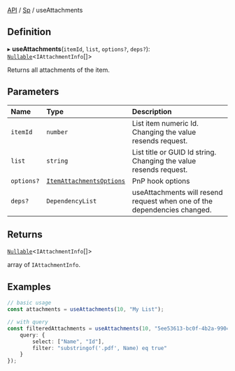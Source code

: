 [API](../index.md) / [Sp](../index.md#sp) / useAttachments

## Definition

▸ **useAttachments**(`itemId`, `list`, `options?`, `deps?`): [`Nullable`](../Types/NullableT.md)<`IAttachmentInfo`[]\>

Returns all attachments of the item.

## Parameters

| Name | Type | Description |
| :------ | :------ | :------ |
| `itemId` | `number` | List item numeric Id. Changing the value resends request. |
| `list` | `string` | List title or GUID Id string. Changing the value resends request. |
| `options?` | [`ItemAttachmentsOptions`](../Interfaces/ItemAttachmentsOptions.md) | PnP hook options |
| `deps?` | `DependencyList` | useAttachments will resend request when one of the dependencies changed. |

## Returns

[`Nullable`](../Types/NullableT.md)<`IAttachmentInfo`[]\>

array of `IAttachmentInfo`.

## Examples

```typescript
// basic usage
const attachments = useAttachments(10, "My List");

// with query
const filteredAttachments = useAttachments(10, "5ee53613-bc0f-4b2a-9904-b21afd8431a7", {
	query: {
		select: ["Name", "Id"],
		filter: "substringof('.pdf', Name) eq true"
	}
});
```
